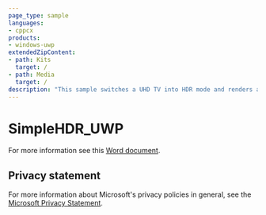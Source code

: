 ```yaml
---
page_type: sample
languages:
- cppcx
products:
- windows-uwp
extendedZipContent:
- path: Kits
  target: /
- path: Media
  target: /
description: "This sample switches a UHD TV into HDR mode and renders an HDR scene with values higher than 1.0f, which will be displayed as brighter than white on a UHD TV using DirectX 11 in a Universal Windows Platform (UWP) app."
---
```


# SimpleHDR_UWP

For more information see this [Word document](https://github.com/microsoft/Xbox-ATG-Samples/blob/master/UWPSamples/Graphics/SimpleHDR_UWP/Readme.docx).

## Privacy statement

For more information about Microsoft's privacy policies in general, see the [Microsoft Privacy Statement](https://privacy.microsoft.com/privacystatement/).
